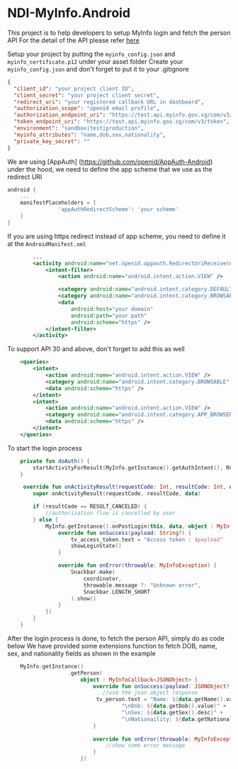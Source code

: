 # NDI-MyInfo.Android

This project is to help developers to setup MyInfo login and fetch the person API
For the detail of the API please refer [here](https://public.cloud.myinfo.gov.sg/myinfo/api/myinfo-kyc-v3.1.1.html)

Setup your project by putting the `myinfo_config.json` and `myinfo_certificate.p12` under your asset folder
Create your `myinfo_config.json` and don't forget to put it to your .gitignore
```json
{
  "client_id": "your project client ID",
  "client_secret": "your project client secret",
  "redirect_uri": "your registered callback URL in dashboard",
  "authorization_scope": "openid email profile",
  "authorization_endpoint_uri": "https://test.api.myinfo.gov.sg/com/v3/authorise",
  "token_endpoint_uri": "https://test.api.myinfo.gov.sg/com/v3/token",
  "environment": "sandbox|test|production",
  "myinfo_attributes": "name,dob,sex,nationality",
  "private_key_secret": ""
}
```
We are using [AppAuth] (https://github.com/openid/AppAuth-Android) under the hood, we need to define the app scheme that we use as the redirect URI
```groovy
android {
    ...
    manifestPlaceholders = [
                'appAuthRedirectScheme': 'your scheme'
    ]
}
```
If you are using https redirect instead of app scheme, you need to define it at the `AndroidManifest.xml`
```xml
        ...
        <activity android:name="net.openid.appauth.RedirectUriReceiverActivity">
            <intent-filter>
                <action android:name="android.intent.action.VIEW" />

                <category android:name="android.intent.category.DEFAULT" />
                <category android:name="android.intent.category.BROWSABLE" />
                <data
                    android:host="your domain"
                    android:path="your path"
                    android:scheme="https" />
            </intent-filter>
        </activity>
```
To support API 30 and above, don't forget to add this as well
```xml
    <queries>
        <intent>
            <action android:name="android.intent.action.VIEW" />
            <category android:name="android.intent.category.BROWSABLE" />
            <data android:scheme="https" />
        </intent>
        <intent>
            <action android:name="android.intent.action.VIEW" />
            <category android:name="android.intent.category.APP_BROWSER" />
            <data android:scheme="https" />
        </intent>
    </queries>
```


To start the login process
```kotlin
    private fun doAuth() {
        startActivityForResult(MyInfo.getInstance().getAuthIntent(), RC_AUTH)
    }

     override fun onActivityResult(requestCode: Int, resultCode: Int, data: Intent?) {
        super.onActivityResult(requestCode, resultCode, data)

        if (resultCode == RESULT_CANCELED) {
            //authorization flow is cancelled by user
        } else {
            MyInfo.getInstance().onPostLogin(this, data, object : MyInfoCallback<String> {
                override fun onSuccess(payload: String?) {
                    tv_access_token.text = "Access token : $payload"
                    showLoginState()
                }

                override fun onError(throwable: MyInfoException) {
                    Snackbar.make(
                        coordinator,
                        throwable.message ?: "Unknown error",
                        Snackbar.LENGTH_SHORT
                    ).show()
                }
            })
        }
    }
```

After the login process is done, to fetch the person API, simply do as code below
We have provided some extensions function to fetch DOB, name, sex, and nationality fields as shown in the example


```kotlin
    MyInfo.getInstance()
                   .getPerson(
                       object : MyInfoCallback<JSONObject> {
                           override fun onSuccess(payload: JSONObject?) {
                              //use the json object response
                            tv_person.text = "Name: ${data.getName().value}" +
                                    "\nDob: ${data.getDob().value}" +
                                    "\nSex: ${data.getSex().desc}" +
                                    "\nNationaility: ${data.getNationality().desc}"
                           }
   
                           override fun onError(throwable: MyInfoException) {
                               //show some error message
                           }
                       })
                                            
```
